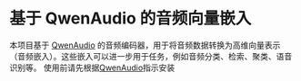# 基于 QwenAudio 的音频向量嵌入

本项目基于 [QwenAudio](https://github.com/QwenLM/Qwen-Audio) 的音频编码器，用于将音频数据转换为高维向量表示（音频嵌入）。这些嵌入可以进一步用于任务，例如音频分类、检索、聚类、语音识别等。
使用前请先根据[QwenAudio](https://github.com/QwenLM/Qwen-Audio)指示安装
